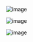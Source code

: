 ![image](https://github.com/user-attachments/assets/affef18a-ade9-4819-9d53-9a6059a55183)

![image](https://github.com/user-attachments/assets/f7ae9e2f-c550-41b1-8c1e-76943fe96279)

![image](https://github.com/user-attachments/assets/75cbfaba-92f7-439d-86f0-faadf5bc7d0c)
